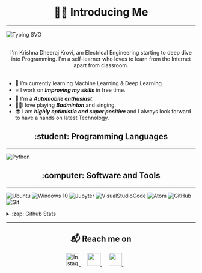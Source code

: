 
<!--
**SuhasBRao/SuhasBRao** is a ✨ _special_ ✨ repository because its `README.md` (this file) appears on your GitHub profile.-->
<h1 align="center"> 👨‍💻 Introducing Me </h1>

---

<img src ="https://readme-typing-svg.herokuapp.com?font=Montserrat&color=blue&size=24&lines=Hey+there,+I'm+Krishna+Dheeraj.;I+love+Automobiles+and+Tech.;A+Machine-Learning+Enthusiast+!.;" alt="Typing SVG" >

<p align="center">
  <br>
  I'm Krishna Dheeraj Krovi, am Electrical Engineering starting to deep dive into Programming.
  I'm a self-learner who loves to learn from the Internet apart from classroom.
  <br> <br>
  <!-- <img src="https://komarev.com/ghpvc/?username=KrishnaDheerajKrovi&color=blue&style=flat" color=blue alt="https://krishnadheerajkrovi.github.io/" /> 
 -->
 
  <!--<img src="https://komarev.com/ghpvc/?username=SuhasBRao" alt="https://github.com/SuhasBRao" /> -->
</p>

- &#128214; I’m currently learning Machine Learning & Deep Learning.
- &#11088; I work on ***Improving my skills*** in free time.
- &#x1f697; I'm a ***Automobile enthusiast***.
- &#127992;&#x1F3A4;I love playing ***Badminton*** and singing.
- &#128526; I am ***highly optimistic and super positive*** and I always look forward to have a hands on latest Technology.


<h2 align="center"> :student: Programming Languages</h2>

---

![Python](https://img.shields.io/badge/python-%2314354C.svg?style=for-the-badge&logo=python&logoColor=white)
<!-- !
![Java](https://img.shields.io/badge/java-critical.svg?style=for-the-badge&logo=java3&logoColor=white)
![Jenkins]()
![ActiveMQ]()
![PySpark]()
![PostgreSQL]()
[ReactJS](https://img.shields.io/badge/-ReactJs-61DAFB?logo=react&logoColor=white&style=flat) 
![Java](https://img.shields.io/badge/java-critical.svg?style=for-the-badge&logo=java3&logoColor=white)
-->

<h2 align="center">:computer: Software and Tools</h2>

---

![Ubuntu](https://img.shields.io/badge/Ubuntu-E95420?style=for-the-badge&logo=ubuntu&logoColor=white)
![Windows 10](https://img.shields.io/badge/Windows-0078D6?style=for-the-badge&logo=windows&logoColor=white)
![Jupyter](https://img.shields.io/badge/Jupyter-000000.svg?style=for-the-badge&color=orange&logo=jupyter&logoColor=white)
![VisualStudioCode](https://img.shields.io/badge/VisualStudioCode-0078d7.svg?style=for-the-badge&logo=visual-studio-code&logoColor=white)
![Atom](https://img.shields.io/badge/Atom-%2366595C.svg?style=for-the-badge&logo=atom&logoColor=white)
![GitHub](https://img.shields.io/badge/github-%23121011.svg?style=for-the-badge&logo=github&logoColor=white)
![Git](https://img.shields.io/badge/git-%23F05033.svg?style=for-the-badge&logo=git&logoColor=white)


<details>
  <summary> :zap: Github Stats </summary>

  <img align="left" alt="KrishnaDheeraj's Github Stats" src="https://github-readme-stats-krishnadheerajkrovi.vercel.app/api?username=Krishnadheerajkrovi&show_icons=true&hide_border=true" />
  
</details>


---

<h2  align="center">&#x1F4EC; Reach me on</h2>

<p align = "center">  
<a href="https://www.instagram.com/krishnadheerajkrovii/">
  <img
    alt="Instagram"
    src = "https://cdn-icons-png.flaticon.com/512/174/174855.png"
    width = 35
    height = 35
   />
</a>
&emsp;
<a href="mailto:krishnadheeraj22@gmail.com?subject=Hello%20Ileri,%20From%20Github">
  <img 
    src = "https://cdn-icons-png.flaticon.com/512/732/732200.png"
    width = 35
    height = 35   
 />
</a>
&emsp;
<a href="https://in.linkedin.com/in/krishnadheerajkrovi?trk=profile-badge">
  <img 
    src = "https://cdn-icons-png.flaticon.com/512/145/145807.png"
    width = 35
    height = 35   
 />
</a>
&emsp;
&nbsp;&nbsp;&nbsp;&nbsp;
</p>


  
